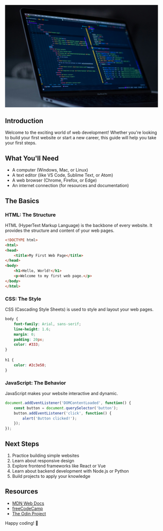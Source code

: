 <img class="article-image w-full my-8" src="/assets/img/003.jpeg" alt="Laptop Stock Image">


## Introduction

Welcome to the exciting world of web development! Whether you're looking to build your first website or start a new career, this guide will help you take your first steps.

## What You'll Need

- A computer (Windows, Mac, or Linux)
- A text editor (like VS Code, Sublime Text, or Atom)
- A web browser (Chrome, Firefox, or Edge)
- An internet connection (for resources and documentation)

## The Basics

### HTML: The Structure

HTML (HyperText Markup Language) is the backbone of every website. It provides the structure and content of your web pages.

```html
<!DOCTYPE html>
<html>
<head>
    <title>My First Web Page</title>
</head>
<body>
    <h1>Hello, World!</h1>
    <p>Welcome to my first web page.</p>
</body>
</html>
```

### CSS: The Style

CSS (Cascading Style Sheets) is used to style and layout your web pages.

```css
body {
    font-family: Arial, sans-serif;
    line-height: 1.6;
    margin: 0;
    padding: 20px;
    color: #333;
}

h1 {
    color: #2c3e50;
}
```

### JavaScript: The Behavior

JavaScript makes your website interactive and dynamic.

```javascript
document.addEventListener('DOMContentLoaded', function() {
    const button = document.querySelector('button');
    button.addEventListener('click', function() {
        alert('Button clicked!');
    });
});
```

## Next Steps

1. Practice building simple websites
2. Learn about responsive design
3. Explore frontend frameworks like React or Vue
4. Learn about backend development with Node.js or Python
5. Build projects to apply your knowledge

## Resources

- [MDN Web Docs](https://developer.mozilla.org/)
- [freeCodeCamp](https://www.freecodecamp.org/)
- [The Odin Project](https://www.theodinproject.com/)

Happy coding! 🚀
